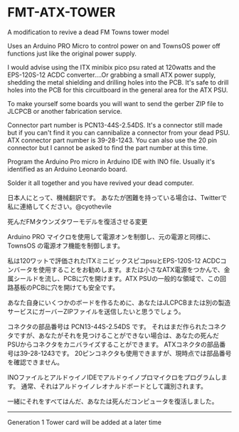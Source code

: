 # FMT-ATX-TOWER
A modification to revive a dead FM Towns tower model


Uses an Arduino PRO Micro to control power on and TownsOS power off functions just like the original power supply.

I would advise using the ITX minibix pico psu rated at 120watts and the EPS-120S-12 ACDC converter....Or grabbing a small ATX power supply, shedding the metal shielding and drilling holes into the PCB. It's safe to drill holes into the PCB for this circuitboard in the general area for the ATX PSU.

To make yourself some boards you will want to send the gerber ZIP file to JLCPCB or another fabrication service.  

Connector part number is PCN13-44S-2.54DS.  It's a connector still made but if you can't find it you can cannibalize a connector from your dead PSU.
ATX connector part number is 39-28-1243.  You can also use the 20 pin connector but I cannot be asked to find the part number at this time.

Program the Arduino Pro micro in Arduino IDE with INO file.  Usually it's identified as an Arduino Leonardo board.

Solder it all together and you have revived your dead computer.

日本人にとって、機械翻訳です。 あなたが困難を持っている場合は、Twitterで私に連絡してください。@cyothevile


死んだFMタウンズタワーモデルを復活させる変更

Arduino PRO マイクロを使用して電源オンを制御し、元の電源と同様に、TownsOS の電源オフ機能を制御します。

私は120ワットで評価されたITXミニビックスピコpsuとEPS-120S-12 ACDCコンバータを使用することをお勧めします。または小さなATX電源をつかんで、金属シールドを流し、PCBに穴を開けます。ATX PSUの一般的な領域で、この回路基板のPCBに穴を開けても安全です。


あなた自身にいくつかのボードを作るために、あなたはJLCPCBまたは別の製造サービスにガーバーZIPファイルを送信したいと思うでしょう。 

コネクタの部品番号は PCN13-44S-2.54DS です。 それはまだ作られたコネクタですが、あなたがそれを見つけることができない場合は、あなたの死んだPSUからコネクタをカニバライズすることができます。
ATXコネクタの部品番号は39-28-1243です。 20ピンコネクタも使用できますが、現時点では部品番号を確認できません。

INOファイルとアルドゥイノIDEでアルドゥイノプロマイクロをプログラムします。 通常、それはアルドゥイノレオナルドボードとして識別されます。

一緒にそれをすべてはんだ、あなたは死んだコンピュータを復活しました。


******************************************************

Generation 1 Tower card will be added at a later time
